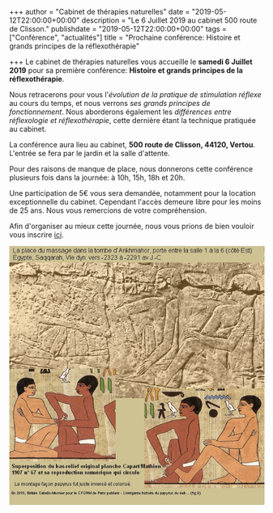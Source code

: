 +++
author = "Cabinet de thérapies naturelles"
date = "2019-05-12T22:00:00+00:00"
description = "Le 6 Juillet 2019 au cabinet 500 route de Clisson."
publishdate = "2019-05-12T22:00:00+00:00"
tags = ["Conférence", "actualités"]
title = "Prochaine conférence: Histoire et grands principes de la réflexothérapie"

+++
Le cabinet de thérapies naturelles vous accueille le **samedi 6 Juillet 2019** pour sa première conférence: **Histoire et grands principes de la réflexothérapie**.

Nous retracerons pour vous l'_évolution de la pratique de stimulation réflexe_ au cours du temps, et nous verrons _ses grands principes de fonctionnement_. Nous aborderons également les _différences entre réflexologie et réflexothérapie_, cette dernière étant la technique pratiquée au cabinet.

La conférence aura lieu au cabinet, **500 route de Clisson, 44120, Vertou**. L'entrée se fera par le jardin et la salle d'attente.

Pour des raisons de manque de place, nous donnerons cette conférence plusieurs fois dans la journée: à 10h, 15h, 18h et 20h.

Une participation de 5€ vous sera demandée, notamment pour la location exceptionnelle du cabinet. Cependant l'accès demeure libre pour les moins de 25 ans. Nous vous remercions de votre compréhension.

Afin d'organiser au mieux cette journée, nous vous prions de bien vouloir vous inscrire [ici](https://docs.google.com/forms/d/e/1FAIpQLSdvejOSFSIJom5e2hxWPSgHwE_B7Xu6EjEenPVbuxJqRwCcyg/viewform?usp=sf_link). 

![](/L-intrigante-histoire-du-papyrus-du-web-Ankhmahor-Superposition-bas-relief-papyrus.jpg)